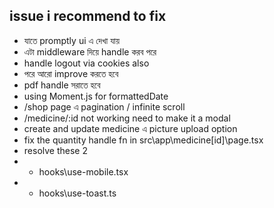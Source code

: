 ## issue i recommend to fix

- যাতে promptly ui এ দেখা যায়
- এটা middleware দিয়ে handle করব পরে
- handle logout via cookies also
- পরে আরো improve করতে হবে
- pdf handle সরাতে হবে
- using Moment.js for formattedDate
- /shop page এ pagination / infinite scroll
- /medicine/:id not working need to make it a modal
- create and update medicine এ picture upload option
- fix the quantity handle fn in src\app\medicine\[id]\page.tsx
- resolve these 2
- - hooks\use-mobile.tsx
- - hooks\use-toast.ts
